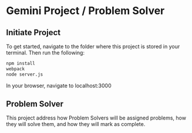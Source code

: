 # Gemini Project / Problem Solver

## Initiate Project
To get started, navigate to the folder where this project is stored in your terminal.
Then run the following:

```sh
npm install
webpack
node server.js
```

In your browser, navigate to localhost:3000

## Problem Solver
This project address how Problem Solvers will be assigned problems, how they will solve them, and how they will mark as complete.
